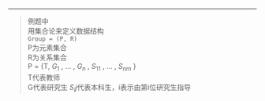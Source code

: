 ---
>例题中  
>用集合论来定义数据结构  
>`Group = (P, R)`   
>P为元素集合  
>R为关系集合  
>P = {T, $G_1$ , ... , $G_n$ , $S_{11}$ , ... , $S_{nm}$ }  
>T代表教师  
>G代表研究生
>$S_ij$代表本科生，i表示由第i位研究生指导
>
